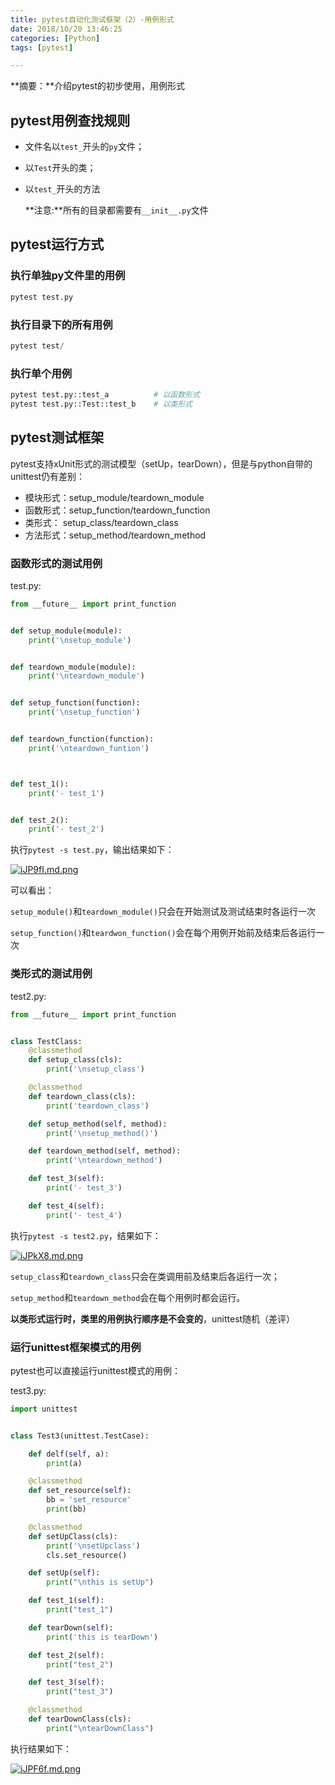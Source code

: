 ```yaml
---
title: pytest自动化测试框架（2）-用例形式
date: 2018/10/20 13:46:25
categories: [Python]
tags: [pytest]

---
```


**摘要：**介绍pytest的初步使用，用例形式

<!-- more -->

## pytest用例查找规则

- 文件名以`test_`开头的`py`文件；

- 以`Test`开头的类；

- 以`test_`开头的方法

  **注意:**所有的目录都需要有`__init__.py`文件

## pytest运行方式

### 执行单独py文件里的用例

```python
pytest test.py
```

### 执行目录下的所有用例

```python
pytest test/
```

### 执行单个用例

```python
pytest test.py::test_a			# 以函数形式
pytest test.py::Test::test_b	# 以类形式
```

## pytest测试框架

pytest支持xUnit形式的测试模型（setUp，tearDown），但是与python自带的unittest仍有差别：

- 模块形式：setup_module/teardown_module
- 函数形式：setup_function/teardown_function
- 类形式：    setup_class/teardown_class
- 方法形式：setup_method/teardown_method

### 函数形式的测试用例

test.py:

```python
from __future__ import print_function


def setup_module(module):
    print('\nsetup_module')


def teardown_module(module):
    print('\nteardown_module')


def setup_function(function):
    print('\nsetup_function')


def teardown_function(function):
    print('\nteardown_funtion')



def test_1():
    print('- test_1')


def test_2():
    print('- test_2')
```

执行`pytest -s test.py`，输出结果如下：

[![iJP9fI.md.png](http://img.qizhenjun.com/TIM截图20180928182003.png)](https://imgchr.com/i/iJP9fI)

可以看出：

`setup_module()`和`teardown_module()`只会在开始测试及测试结束时各运行一次

`setup_function()`和`teardwon_function()`会在每个用例开始前及结束后各运行一次

### 类形式的测试用例

test2.py:

```python
from __future__ import print_function


class TestClass:
    @classmethod
    def setup_class(cls):
        print('\nsetup_class')

    @classmethod
    def teardown_class(cls):
        print('teardown_class')

    def setup_method(self, method):
        print('\nsetup_method()')

    def teardown_method(self, method):
        print('\nteardown_method')

    def test_3(self):
        print('- test_3')

    def test_4(self):
        print('- test_4')

```

执行`pytest -s test2.py`，结果如下：

[![iJPkX8.md.png](http://img.qizhenjun.com/TIM截图20180928183008.png)](https://imgchr.com/i/iJPkX8)

`setup_class`和`teardown_class`只会在类调用前及结束后各运行一次；

`setup_method`和`teardown_method`会在每个用例时都会运行。

**以类形式运行时，类里的用例执行顺序是不会变的**，unittest随机（差评）

### 运行unittest框架模式的用例

pytest也可以直接运行unittest模式的用例：

test3.py:

```python
import unittest


class Test3(unittest.TestCase):

    def delf(self, a):
        print(a)

    @classmethod
    def set_resource(self):
        bb = 'set_resource'
        print(bb)

    @classmethod
    def setUpClass(cls):
        print('\nsetUpclass')
        cls.set_resource()

    def setUp(self):
        print("\nthis is setUp")

    def test_1(self):
        print("test_1")

    def tearDown(self):
        print('this is tearDown')

    def test_2(self):
        print("test_2")

    def test_3(self):
        print("test_3")

    @classmethod
    def tearDownClass(cls):
        print("\ntearDownClass")

```

执行结果如下：

[![iJPF6f.md.png](http://img.qizhenjun.com/TIM截图20180928184708.png)](https://imgchr.com/i/iJPF6f)

